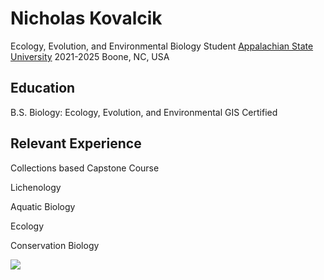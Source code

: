 # Nicholas Kovalcik
Ecology, Evolution, and Environmental Biology Student 
[Appalachian State University](https://biology.appstate.edu/) 2021-2025
Boone, NC, USA

## Education
B.S. Biology: Ecology, Evolution, and Environmental
GIS Certified
## Relevant Experience
Collections based Capstone Course

Lichenology

Aquatic Biology

Ecology

Conservation Biology


<img src="accolades-campus.jpg">

